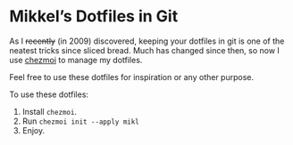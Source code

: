 Mikkel’s Dotfiles in Git
========================

As I ~~recently~~ (in 2009) discovered, keeping your dotfiles in git is one of
the neatest tricks since sliced bread. Much has changed since then, so now I
use [chezmoi][] to manage my dotfiles.

Feel free to use these dotfiles for inspiration or any other purpose.

To use these dotfiles:

1. Install `chezmoi`.
2. Run `chezmoi init --apply mikl`
3. Enjoy.

[chezmoi]: https://www.chezmoi.io/

